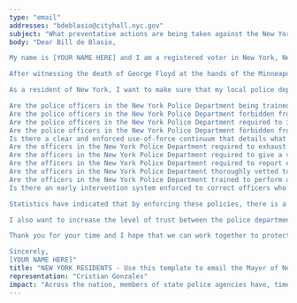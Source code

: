 ```yaml
---
type: "email"
addresses: "bdeblasio@cityhall.nyc.gov"
subject: "What preventative actions are being taken against the New York Police Department?"
body: "Dear Bill de Blasio,

My name is [YOUR NAME HERE] and I am a registered voter in New York, New York. I am writing to you today to ask what you are doing, as the Mayor of New York, to ensure that your officers are not abusing their power and are held accountable for their actions.

After witnessing the death of George Floyd at the hands of the Minneapolis Police Department, I am left feeling outraged, frustrated, and hurt. The system has failed yet another black man and we are anxiously waiting to see if the officers responsible for his death will face consequences.

As a resident of New York, I want to make sure that my local police department is taking the necessary preventative measures to ensure that incidents like this will not occur in the future. So I ask:

Are the police officers in the New York Police Department being trained to de-escalate altercations by using peaceful conflict resolution strategies?
Are the police officers in the New York Police Department forbidden from using carotid restraints (chokeholds, strangleholds, etc.) and hog-tying methods? Furthermore, are they forbidden from transporting civilians in uncomfortable positions, such as face down in a vehicle?
Are the police officers in the New York Police Department required to intervene if they witness another officer using excessive force? Will officers be reprimanded if they fail to intervene?
Are the police officers in the New York Police Department forbidden from shooting at moving vehicles?
Is there a clear and enforced use-of-force continuum that details what weapons and force are acceptable in a wide variety of civilian-police interactions?
Are the officers in the New York Police Department required to exhaust every other possible option before using excessive force?
Are the officers in the New York Police Department required to give a verbal warning to civilians before drawing their weapon or using excessive force?
Are the officers in the New York Police Department required to report each time they threaten to or use force on civilians?
Are the officers in the New York Police Department thoroughly vetted to ensure that they do not have a history with abuse, racism, xenophobia, homophobia / transphobia, or discrimination?
Are the officers in the New York Police Department trained to perform and seek necessary medical action after using excessive force?
Is there an early intervention system enforced to correct officers who use excessive force? Additionally, how many complaints does an officer have to receive before they are reprimanded? Before they are terminated? More than three complaints are unacceptable.

Statistics have indicated that by enforcing these policies, there is a significant decrease in civilian complaints and injury due to excessive force. If any of the policies are not currently in place, then what is being done to ensure that they are going to be enforced in the near future? What can I do, as a concerned citizen, to set these policies in motion?

I also want to increase the level of trust between the police department and the community. To establish trust, there has to be transparency. I would like to see the New York Police Department collect and report data on civilian deaths that occurred in custody and as a result of an officer’s use of excessive force. The data should be broken down by demographics and should showcase the race, gender, sexuality, and religion of the civilians. Allowing the public access to this information will show us where we, as a community, fall short.

Thank you for your time and I hope that we can work together to protect the New York community. I refuse to let the next hashtag come from here.

Sincerely,
[YOUR NAME HERE]"
title: "NEW YORK RESIDENTS - Use this template to email the Mayor of New York to quiz them on what preventive actions are being taken to protect against police brutality from New York Police Department."
representation: "Cristian Gonzales"
impact: "Across the nation, members of state police agencies have, time and time again, abused their power and have killed black Americans in a horrific manner, devoid of any lawfulness. Our nation has observed the cruel and evil killings of George Floyd, Breonna Taylor, Eric Garner, Ahmed Aubrey, and countless others of black Americans. Email the Mayor for the city of New York and press the question--are you, Bill de Blasio, taking any preventative actions to ensure that such acts of cruelty against African Americans don't happen as a consequence of policing with racist motives?"
---
```



